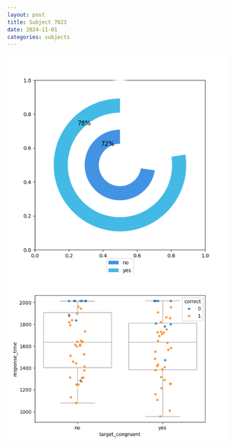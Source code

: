 ```yaml
---
layout: post
title: Subject 7023
date: 2024-11-01
categories: subjects
---
```


![](data/7023/run-22/7023_accuracy_target_congruence.png)
![](data/7023/run-22/7023_rt_congruence.png)
